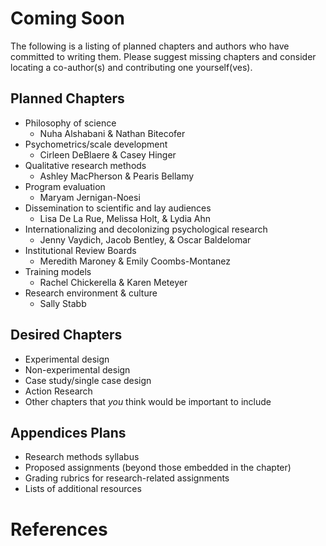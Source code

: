 # Coming Soon

The following is a listing of planned chapters and authors who have committed to writing them. Please suggest missing chapters and consider locating a co-author(s) and contributing one yourself(ves).

## Planned Chapters

* Philosophy of science
  - Nuha Alshabani & Nathan Bitecofer
* Psychometrics/scale development
  - Cirleen DeBlaere & Casey Hinger
* Qualitative research methods
  - Ashley MacPherson & Pearis Bellamy
* Program evaluation
  - Maryam Jernigan-Noesi
* Dissemination to scientific and lay audiences
  - Lisa De La Rue, Melissa Holt, & Lydia Ahn 
* Internationalizing and decolonizing psychological research
  - Jenny Vaydich, Jacob Bentley, & Oscar Baldelomar
* Institutional Review Boards
  - Meredith Maroney & Emily Coombs-Montanez
* Training models
  - Rachel Chickerella & Karen Meteyer
* Research environment & culture
  - Sally Stabb

## Desired Chapters

* Experimental design
* Non-experimental design
* Case study/single case design
* Action Research
* Other chapters that *you* think would be important to include

## Appendices Plans

* Research methods syllabus
* Proposed assignments (beyond those embedded in the chapter)
* Grading rubrics for research-related assignments
* Lists of additional resources

# References
